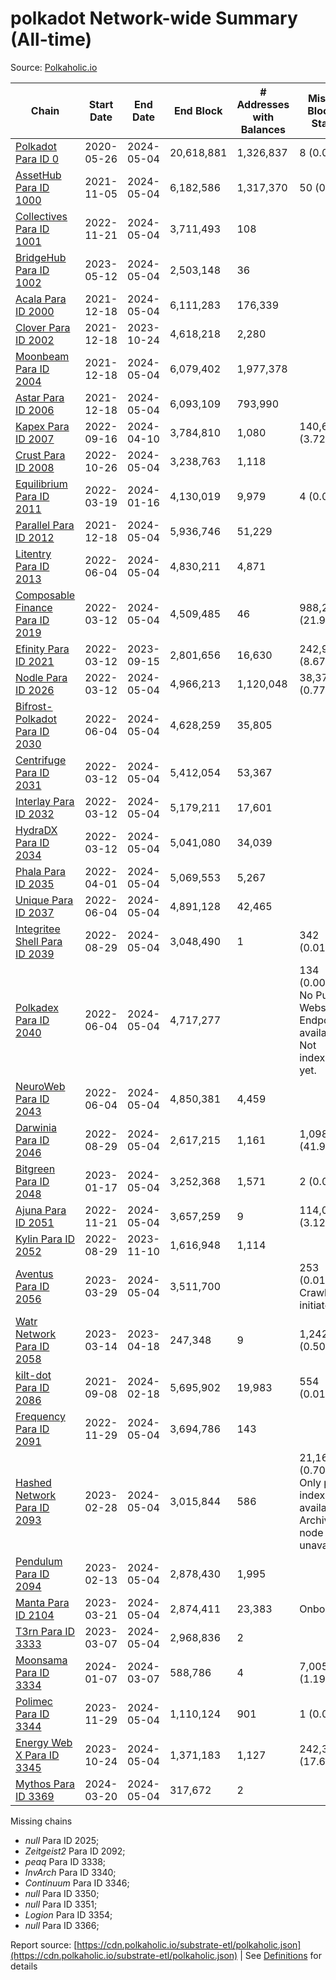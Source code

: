 # polkadot Network-wide Summary (All-time)

Source: [Polkaholic.io](https://polkaholic.io)


| Chain            | Start Date | End Date | End Block | # Addresses with Balances | Missing Blocks / Status |
| ---------------- | ---------- | ---------| --------- | ------------------------- | ----------------------- |
| [Polkadot Para ID 0](/polkadot/0-polkadot) | 2020-05-26 | 2024-05-04 | 20,618,881 |  1,326,837 | 8 (0.00%)  |
| [AssetHub Para ID 1000](/polkadot/1000-assethub) | 2021-11-05 | 2024-05-04 | 6,182,586 |  1,317,370 | 50 (0.00%)  |
| [Collectives Para ID 1001](/polkadot/1001-collectives) | 2022-11-21 | 2024-05-04 | 3,711,493 |  108 |    |
| [BridgeHub Para ID 1002](/polkadot/1002-bridgehub) | 2023-05-12 | 2024-05-04 | 2,503,148 |  36 |    |
| [Acala Para ID 2000](/polkadot/2000-acala) | 2021-12-18 | 2024-05-04 | 6,111,283 |  176,339 |    |
| [Clover Para ID 2002](/polkadot/2002-clover) | 2021-12-18 | 2023-10-24 | 4,618,218 |  2,280 |    |
| [Moonbeam Para ID 2004](/polkadot/2004-moonbeam) | 2021-12-18 | 2024-05-04 | 6,079,402 |  1,977,378 |    |
| [Astar Para ID 2006](/polkadot/2006-astar) | 2021-12-18 | 2024-05-04 | 6,093,109 |  793,990 |    |
| [Kapex Para ID 2007](/polkadot/2007-kapex) | 2022-09-16 | 2024-04-10 | 3,784,810 |  1,080 | 140,668 (3.72%)  |
| [Crust Para ID 2008](/polkadot/2008-crust) | 2022-10-26 | 2024-05-04 | 3,238,763 |  1,118 |    |
| [Equilibrium Para ID 2011](/polkadot/2011-equilibrium) | 2022-03-19 | 2024-01-16 | 4,130,019 |  9,979 | 4 (0.00%)  |
| [Parallel Para ID 2012](/polkadot/2012-parallel) | 2021-12-18 | 2024-05-04 | 5,936,746 |  51,229 |    |
| [Litentry Para ID 2013](/polkadot/2013-litentry) | 2022-06-04 | 2024-05-04 | 4,830,211 |  4,871 |    |
| [Composable Finance Para ID 2019](/polkadot/2019-composable) | 2022-03-12 | 2024-05-04 | 4,509,485 |  46 | 988,229 (21.91%)  |
| [Efinity Para ID 2021](/polkadot/2021-efinity) | 2022-03-12 | 2023-09-15 | 2,801,656 |  16,630 | 242,949 (8.67%)  |
| [Nodle Para ID 2026](/polkadot/2026-nodle) | 2022-03-12 | 2024-05-04 | 4,966,213 |  1,120,048 | 38,374 (0.77%)  |
| [Bifrost-Polkadot Para ID 2030](/polkadot/2030-bifrost) | 2022-06-04 | 2024-05-04 | 4,628,259 |  35,805 |    |
| [Centrifuge Para ID 2031](/polkadot/2031-centrifuge) | 2022-03-12 | 2024-05-04 | 5,412,054 |  53,367 |    |
| [Interlay Para ID 2032](/polkadot/2032-interlay) | 2022-03-12 | 2024-05-04 | 5,179,211 |  17,601 |    |
| [HydraDX Para ID 2034](/polkadot/2034-hydradx) | 2022-03-12 | 2024-05-04 | 5,041,080 |  34,039 |    |
| [Phala Para ID 2035](/polkadot/2035-phala) | 2022-04-01 | 2024-05-04 | 5,069,553 |  5,267 |    |
| [Unique Para ID 2037](/polkadot/2037-unique) | 2022-06-04 | 2024-05-04 | 4,891,128 |  42,465 |    |
| [Integritee Shell Para ID 2039](/polkadot/2039-integritee) | 2022-08-29 | 2024-05-04 | 3,048,490 |  1 | 342 (0.01%)  |
| [Polkadex Para ID 2040](/polkadot/2040-polkadex) | 2022-06-04 | 2024-05-04 | 4,717,277 |   | 134 (0.00%) No Public Websocket Endpoint available: Not indexing yet. |
| [NeuroWeb Para ID 2043](/polkadot/2043-neuroweb) | 2022-06-04 | 2024-05-04 | 4,850,381 |  4,459 |    |
| [Darwinia Para ID 2046](/polkadot/2046-darwinia) | 2022-08-29 | 2024-05-04 | 2,617,215 |  1,161 | 1,098,047 (41.95%)  |
| [Bitgreen Para ID 2048](/polkadot/2048-bitgreen) | 2023-01-17 | 2024-05-04 | 3,252,368 |  1,571 | 2 (0.00%)  |
| [Ajuna Para ID 2051](/polkadot/2051-ajuna) | 2022-11-21 | 2024-05-04 | 3,657,259 |  9 | 114,050 (3.12%)  |
| [Kylin Para ID 2052](/polkadot/2052-kylin) | 2022-08-29 | 2023-11-10 | 1,616,948 |  1,114 |    |
| [Aventus Para ID 2056](/polkadot/2056-aventus) | 2023-03-29 | 2024-05-04 | 3,511,700 |   | 253 (0.01%) Crawling initiated |
| [Watr Network Para ID 2058](/polkadot/2058-watr) | 2023-03-14 | 2023-04-18 | 247,348 |  9 | 1,242 (0.50%)  |
| [kilt-dot Para ID 2086](/polkadot/2086-kilt) | 2021-09-08 | 2024-02-18 | 5,695,902 |  19,983 | 554 (0.01%)  |
| [Frequency Para ID 2091](/polkadot/2091-frequency) | 2022-11-29 | 2024-05-04 | 3,694,786 |  143 |    |
| [Hashed Network Para ID 2093](/polkadot/2093-hashed) | 2023-02-28 | 2024-05-04 | 3,015,844 |  586 | 21,163 (0.70%) Only partial index available: Archive node unavailable |
| [Pendulum Para ID 2094](/polkadot/2094-pendulum) | 2023-02-13 | 2024-05-04 | 2,878,430 |  1,995 |    |
| [Manta Para ID 2104](/polkadot/2104-manta) | 2023-03-21 | 2024-05-04 | 2,874,411 |  23,383 |   Onboarding |
| [T3rn Para ID 3333](/polkadot/3333-t3rn) | 2023-03-07 | 2024-05-04 | 2,968,836 |  2 |    |
| [Moonsama Para ID 3334](/polkadot/3334-moonsama) | 2024-01-07 | 2024-03-07 | 588,786 |  4 | 7,005 (1.19%)  |
| [Polimec Para ID 3344](/polkadot/3344-polimec) | 2023-11-29 | 2024-05-04 | 1,110,124 |  901 | 1 (0.00%)  |
| [Energy Web X Para ID 3345](/polkadot/3345-energywebx) | 2023-10-24 | 2024-05-04 | 1,371,183 |  1,127 | 242,304 (17.67%)  |
| [Mythos Para ID 3369](/polkadot/3369-mythos) | 2024-03-20 | 2024-05-04 | 317,672 |  2 |    |

Missing chains


* *null* Para ID 2025; 
* *Zeitgeist2* Para ID 2092; 
* *peaq* Para ID 3338; 
* *InvArch* Para ID 3340; 
* *Continuum* Para ID 3346; 
* *null* Para ID 3350; 
* *null* Para ID 3351; 
* *Logion* Para ID 3354; 
* *null* Para ID 3366; 

Report source: [https://cdn.polkaholic.io/substrate-etl/polkaholic.json](https://cdn.polkaholic.io/substrate-etl/polkaholic.json) | See [Definitions](/DEFINITIONS.md) for details
